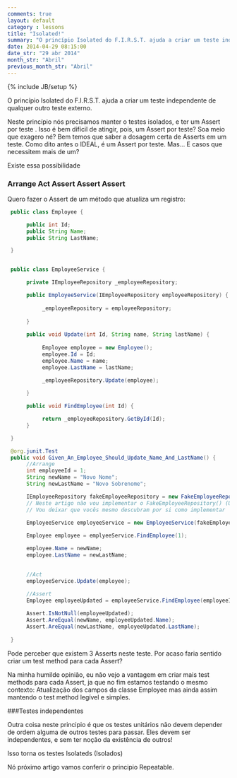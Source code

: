 ```yaml
---
comments: true
layout: default
category : lessons
title: "Isolated!"
summary: "O princípio Isolated do F.I.R.S.T. ajuda a criar um teste independente..."
date: 2014-04-29 08:15:00
date_str: "29 abr 2014"
month_str: "Abril"
previous_month_str: "Abril"
---
```

{% include JB/setup %}

O princípio Isolated do F.I.R.S.T. ajuda a criar um teste independente de qualquer outro teste externo.

Neste princípio nós precisamos manter o testes isolados, e ter um Assert por teste . Isso é bem difícil de atingir, pois, um Assert por teste? Soa meio que exagero né? Bem temos que saber a dosagem certa de Asserts em um teste. Como dito antes o IDEAL, é um Assert por teste. Mas... E casos que necessitem mais de um?

Existe essa possibilidade

### Arrange Act Assert Assert Assert

Quero fazer o Assert de um método que atualiza um registro:
```java
 public class Employee {

	  public int Id;
	  public String Name;
	  public String LastName;         

 }


 public class EmployeeService {

	  private IEmployeeRepository _employeeRepository;

	  public EmployeeService(IEmployeeRepository employeeRepository) {
		   
		   _employeeRepository = employeeRepository;
		   
	  }
 
	  public void Update(int Id, String name, String lastName) {
		   
		   Employee employee = new Employee();
		   employee.Id = Id;
		   employee.Name = name;
		   employee.LastName = lastName;

		   _employeeRepository.Update(employee);
		   
	  }

	  public void FindEmployee(int Id) {

		   return _employeeRepository.GetById(Id);
	  }

 }

 @org.junit.Test
 public void Given_An_Employee_Should_Update_Name_And_LastName() {
	  //Arrange
	  int employeeId = 1;
	  String newName = "Novo Nome";
	  String newLastName = "Novo Sobrenome";

	  IEmployeeRepository fakeEmployeeRepository = new FakeEmployeeRepository();       
	  // Neste artigo não vou implementar o FakeEmployeeRepository() (Uma classe fake)
	  // Vou deixar que vocês mesmo descubram por si como implementar
	  
	  EmployeeService employeeService = new EmployeeService(fakeEmployeeRepository);

	  Employee employee = emplyeeService.FindEmployee(1);

	  employee.Name = newName;
	  employee.LastName = newLastName;
	  

	  //Act
	  employeeService.Update(employee);
	  
	  //Assert
	  Employee employeeUpdated = employeeService.FindEmployee(employeeId);

	  Assert.IsNotNull(employeeUpdated);
	  Assert.AreEqual(newName, employeeUpdated.Name);
	  Assert.AreEqual(newLastName, employeeUpdated.LastName);
 
 }
```

Pode perceber que existem 3 Asserts neste teste. Por acaso faria sentido criar um test method para cada Assert?

Na minha humilde opinião, eu não vejo a vantagem em criar mais test methods para cada Assert, ja que no fim estamos testando o mesmo contexto: Atualização dos campos da classe Employee mas ainda assim mantendo o test method legível e simples.

###Testes independentes

Outra coisa neste principio é que os testes unitários não devem depender de ordem alguma de outros testes para passar. Eles devem ser independentes, e sem ter noção da existência de outros!

Isso torna os testes Isolateds (Isolados)

Nó próximo artigo vamos conferir o principio Repeatable.



